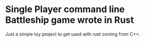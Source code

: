 # Single Player command line Battleship game wrote in Rust

Just a simple toy project to get used with rust coming from C++.
